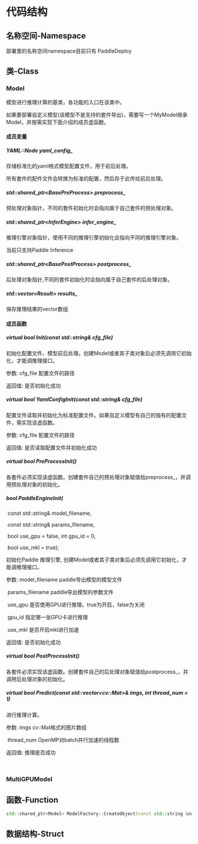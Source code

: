 # 代码结构

## 名称空间-Namespace

部署里的名称空间namespace目前只有 PaddleDeploy



## 类-Class

### Model

模型进行推理计算的基类，各功能的入口在该类中。 

如果要部署自定义模型(该模型不是支持的套件导出)，需要写一个MyModel继承Model，并按需实现下面介绍的成员虚函数。

#### 成员变量

##### YAML::Node yaml_config_

存储标准化的yaml格式模型配置文件，用于前后处理。

所有套件的配件文件会转换为标准的配置，然后存于此传给前后处理。

##### std::shared_ptr\<BasePreProcess> preprocess_

预处理对象指针，不同的套件初始化时会指向属于自己套件的预处理对象。

##### std::shared_ptr\<InferEngine> infer_engine_

推理引擎对象指针，使用不同的推理引擎初始化会指向不同的推理引擎对象。

当前只支持Paddle Inference

##### std::shared_ptr\<BasePostProcess> postprocess_

后处理对象指针,不同的套件初始化时会指向属于自己套件的后处理对象。

##### std::vector\<Result> results_

保存推理结果的vector数组

#### 成员函数

##### virtual bool Init(const std::string& cfg_file)

初始化配置文件、模型前后处理。创建Model或者其子类对象后必须先调用它初始化，才能调推理接口。

参数:  cfg_file 配置文件的路径

返回值: 是否初始化成功



##### virtual bool YamlConfigInit(const std::string& cfg_file)

配置文件读取并初始化为标准配置文件。如果自定义模型有自己的独有的配置文件，需实现该虚函数。

参数:  cfg_file 配置文件的路径

返回值: 是否读取配置文件并初始化成功



##### virtual bool PreProcessInit()

各套件必须实现该虚函数。创建套件自己的预处理对象赋值给preprocess_，并调用预处理对象的初始化。



##### bool PaddleEngineInit(

​          const std::string& model_filename,

​          const std::string& params_filename,

​          bool use_gpu = false, int gpu_id = 0,

​          bool use_mkl = true);

初始化Paddle 推理引擎,  创建Model或者其子类对象后必须先调用它初始化，才能调推理接口。

参数:  model_filename    paddle导出模型的模型文件

​           params_filename paddle导出模型的参数文件

​           use_gpu                  是否使用GPU进行推理。true为开启，false为关闭

​           gpu_id                    指定哪一张GPU卡进行推理

​          use_mkl                  是否开启mkl进行加速

返回值: 是否初始化成功



##### **virtual** **bool** PostProcessInit()

各套件必须实现该虚函数。创建套件自己的后处理对象赋值给postprocess_，并调用后处理对象的初始化。



#####  virtual bool Predict(const std::vector\<cv::Mat>& imgs,  int thread_num = 1)

进行推理计算。

参数: imgs                cv::Mat格式的图片数组

​          thread_num  OpenMP对batch并行加速的线程数

返回值: 推理是否成功



​         



### MultiGPUModel



## 函数-Function

```c++
std::shared_ptr<Model> ModelFactory::CreateObject(const std::string &name);
```



## 数据结构-Struct